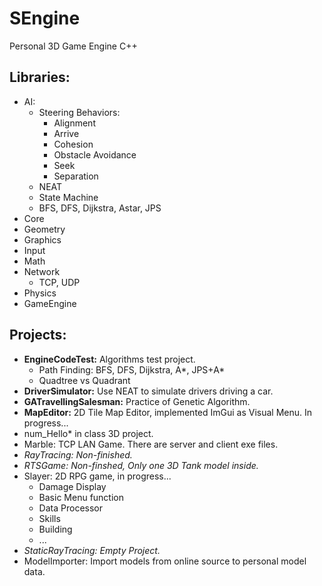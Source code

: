 # SEngine
Personal 3D Game Engine
C++

## Libraries:
- AI:
  - Steering Behaviors:
    - Alignment
    - Arrive
    - Cohesion
    - Obstacle Avoidance
    - Seek
    - Separation
  - NEAT
  - State Machine
  - BFS, DFS, Dijkstra, Astar, JPS
- Core
- Geometry
- Graphics
- Input
- Math
- Network
  - TCP, UDP
- Physics
- GameEngine

## Projects:
- **EngineCodeTest:** Algorithms test project.
   - Path Finding: BFS, DFS, Dijkstra, A*, JPS+A*
   - Quadtree vs Quadrant
- **DriverSimulator:** Use NEAT to simulate drivers driving a car.
- **GATravellingSalesman:** Practice of Genetic Algorithm.
- **MapEditor:** 2D Tile Map Editor, implemented ImGui as Visual Menu. In progress...
- num_Hello* in class 3D project.
- Marble: TCP LAN Game. There are server and client exe files.
- *RayTracing: Non-finished.*
- *RTSGame: Non-finshed, Only one 3D Tank model inside.*
- Slayer: 2D RPG game, in progress...
  - Damage Display
  - Basic Menu function
  - Data Processor
  - Skills
  - Building
  - ...
- *StaticRayTracing: Empty Project.*
- ModelImporter: Import models from online source to personal model data.
